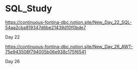 # SQL_Study

https://continuous-fontina-dbc.notion.site/New_Day_22_SQL-54aa2cba819347d6be21439d10f0bde7

Day 22

https://continuous-fontina-dbc.notion.site/New_Day_26_AWT-75e943508f794005b06e938c175f6541

Day 26
